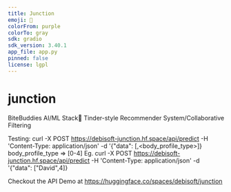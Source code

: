 ```yaml
---
title: Junction
emoji: 🏃
colorFrom: purple
colorTo: gray
sdk: gradio
sdk_version: 3.40.1
app_file: app.py
pinned: false
license: lgpl
---
```


# junction
BiteBuddies AI/ML Stack🤖
Tinder-style Recommender System/Collaborative Filtering

Testing: curl -X POST https://debisoft-junction.hf.space/api/predict -H 'Content-Type: application/json' -d '{"data": [<name>,<body_profile_type>]}
body_profile_type => [0-4]
Eg. curl -X POST https://debisoft-junction.hf.space/api/predict -H 'Content-Type: application/json' -d '{"data": ["David",4]}

Checkout the API Demo at
https://huggingface.co/spaces/debisoft/junction
